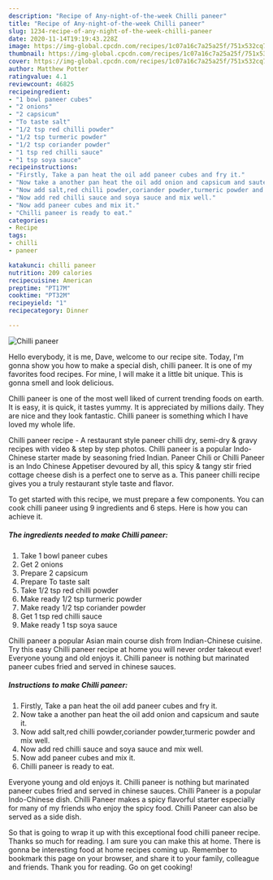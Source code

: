 ```yaml
---
description: "Recipe of Any-night-of-the-week Chilli paneer"
title: "Recipe of Any-night-of-the-week Chilli paneer"
slug: 1234-recipe-of-any-night-of-the-week-chilli-paneer
date: 2020-11-14T19:19:43.228Z
image: https://img-global.cpcdn.com/recipes/1c07a16c7a25a25f/751x532cq70/chilli-paneer-recipe-main-photo.jpg
thumbnail: https://img-global.cpcdn.com/recipes/1c07a16c7a25a25f/751x532cq70/chilli-paneer-recipe-main-photo.jpg
cover: https://img-global.cpcdn.com/recipes/1c07a16c7a25a25f/751x532cq70/chilli-paneer-recipe-main-photo.jpg
author: Matthew Potter
ratingvalue: 4.1
reviewcount: 46825
recipeingredient:
- "1 bowl paneer cubes"
- "2 onions"
- "2 capsicum"
- "To taste salt"
- "1/2 tsp red chilli powder"
- "1/2 tsp turmeric powder"
- "1/2 tsp coriander powder"
- "1 tsp red chilli sauce"
- "1 tsp soya sauce"
recipeinstructions:
- "Firstly, Take a pan heat the oil add paneer cubes and fry it."
- "Now take a another pan heat the oil add onion and capsicum and saute it."
- "Now add salt,red chilli powder,coriander powder,turmeric powder and mix well."
- "Now add red chilli sauce and soya sauce and mix well."
- "Now add paneer cubes and mix it."
- "Chilli paneer is ready to eat."
categories:
- Recipe
tags:
- chilli
- paneer

katakunci: chilli paneer 
nutrition: 209 calories
recipecuisine: American
preptime: "PT17M"
cooktime: "PT32M"
recipeyield: "1"
recipecategory: Dinner

---
```



![Chilli paneer](https://img-global.cpcdn.com/recipes/1c07a16c7a25a25f/751x532cq70/chilli-paneer-recipe-main-photo.jpg)

Hello everybody, it is me, Dave, welcome to our recipe site. Today, I'm gonna show you how to make a special dish, chilli paneer. It is one of my favorites food recipes. For mine, I will make it a little bit unique. This is gonna smell and look delicious.

Chilli paneer is one of the most well liked of current trending foods on earth. It is easy, it is quick, it tastes yummy. It is appreciated by millions daily. They are nice and they look fantastic. Chilli paneer is something which I have loved my whole life.

Chilli paneer recipe - A restaurant style paneer chilli dry, semi-dry &amp; gravy recipes with video &amp; step by step photos. Chilli paneer is a popular Indo-Chinese starter made by seasoning fried Indian. Paneer Chili or Chilli Paneer is an Indo Chinese Appetiser devoured by all, this spicy &amp; tangy stir fried cottage cheese dish is a perfect one to serve as a. This paneer chilli recipe gives you a truly restaurant style taste and flavor.


To get started with this recipe, we must prepare a few components. You can cook chilli paneer using 9 ingredients and 6 steps. Here is how you can achieve it.

<!--inarticleads1-->

##### The ingredients needed to make Chilli paneer:

1. Take 1 bowl paneer cubes
1. Get 2 onions
1. Prepare 2 capsicum
1. Prepare To taste salt
1. Take 1/2 tsp red chilli powder
1. Make ready 1/2 tsp turmeric powder
1. Make ready 1/2 tsp coriander powder
1. Get 1 tsp red chilli sauce
1. Make ready 1 tsp soya sauce


Chilli paneer a popular Asian main course dish from Indian-Chinese cuisine. Try this easy Chilli paneer recipe at home you will never order takeout ever! Everyone young and old enjoys it. Chilli paneer is nothing but marinated paneer cubes fried and served in chinese sauces. 

<!--inarticleads2-->

##### Instructions to make Chilli paneer:

1. Firstly, Take a pan heat the oil add paneer cubes and fry it.
1. Now take a another pan heat the oil add onion and capsicum and saute it.
1. Now add salt,red chilli powder,coriander powder,turmeric powder and mix well.
1. Now add red chilli sauce and soya sauce and mix well.
1. Now add paneer cubes and mix it.
1. Chilli paneer is ready to eat.


Everyone young and old enjoys it. Chilli paneer is nothing but marinated paneer cubes fried and served in chinese sauces. Chilli Paneer is a popular Indo-Chinese dish. Chilli Paneer makes a spicy flavorful starter especially for many of my friends who enjoy the spicy food. Chilli Paneer can also be served as a side dish. 

So that is going to wrap it up with this exceptional food chilli paneer recipe. Thanks so much for reading. I am sure you can make this at home. There is gonna be interesting food at home recipes coming up. Remember to bookmark this page on your browser, and share it to your family, colleague and friends. Thank you for reading. Go on get cooking!
